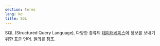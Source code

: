 ```yaml
---
section: terms
lang: ko
title: SQL
---
```


SQL (Structured Query Language), 다양한 종류의 [데이터베이스](../database/)에 정보를 보내기 위한 표준 언어. [질의](../query/)를 참조.
